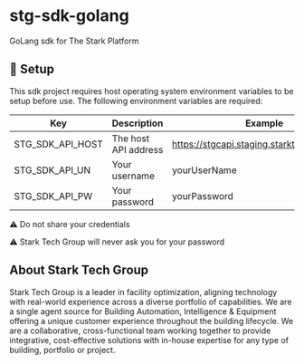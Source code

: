 # stg-sdk-golang

GoLang sdk for The Stark Platform

## :wrench: Setup 
This sdk project requires host operating system environment variables to be setup before use. The following environment variables are required:

| Key              	| Description          	| Example                                    |
|------------------	|----------------------	|------------------------------------------- |
| STG_SDK_API_HOST 	| The host API address 	| https://stgcapi.staging.starktechgroup.com |
| STG_SDK_API_UN   	| Your username        	| yourUserName                               |
| STG_SDK_API_PW   	| Your password        	| yourPassword                               |

:warning: Do not share your credentials

:warning: Stark Tech Group will never ask you for your password

## About Stark Tech Group
Stark Tech Group is a leader in facility optimization, aligning technology with real-world experience across a diverse portfolio of capabilities. We are a single agent source for Building Automation, Intelligence & Equipment offering a unique customer experience throughout the building lifecycle. We are a collaborative, cross-functional team working together to provide integrative, cost-effective solutions with in-house expertise for any type of building, portfolio or project.

